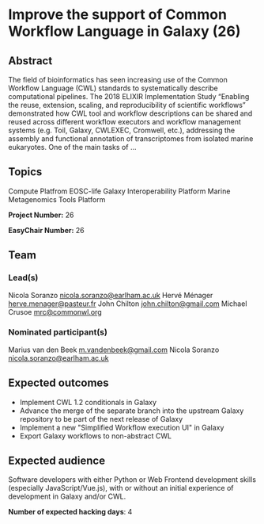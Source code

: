 # Improve the support of Common Workflow Language in Galaxy (26)

## Abstract

The field of bioinformatics has seen increasing use of the Common Workflow Language (CWL) standards to systematically describe computational pipelines. The 2018 ELIXIR Implementation Study “Enabling the reuse, extension, scaling, and reproducibility of scientific workflows” demonstrated how CWL tool and workflow descriptions can be shared and reused across different workflow executors and workflow management systems (e.g. Toil, Galaxy, CWLEXEC, Cromwell, etc.), addressing the assembly and functional annotation of transcriptomes from isolated marine eukaryotes. One of the main tasks of ...

## Topics

Compute Platfrom
 EOSC-life
 Galaxy
 Interoperability Platform
 Marine Metagenomics
 Tools Platform

**Project Number:** 26



**EasyChair Number:** 26

## Team

### Lead(s)

Nicola Soranzo <nicola.soranzo@earlham.ac.uk>
 Hervé Ménager <herve.menager@pasteur.fr>
 John Chilton <john.chilton@gmail.com>
 Michael Crusoe <mrc@commonwl.org>

### Nominated participant(s)

Marius van den Beek <m.vandenbeek@gmail.com>
 Nicola Soranzo <nicola.soranzo@earlham.ac.uk>

## Expected outcomes

- Implement CWL 1.2 conditionals in Galaxy
 - Advance the merge of the separate branch into the upstream Galaxy repository to be part of the next release of Galaxy
 - Implement a new "Simplified Workflow execution UI" in Galaxy
 - Export Galaxy workflows to non-abstract CWL

## Expected audience

Software developers with either Python or Web Frontend development skills (especially JavaScript/Vue.js), with or without an initial experience of development in Galaxy and/or CWL.

**Number of expected hacking days**: 4


